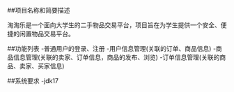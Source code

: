 ##项目名称和简要描述

  淘淘乐是一个面向大学生的二手物品交易平台，项目旨在为学生提供一个安全、便捷的闲置物品交易平台。

##功能列表
  -普通用户的登录、注册
  -用户信息管理(关联的订单、商品信息)
  -商品信息管理(关联的卖家、订单信息，商品的发布、浏览)
  -订单信息管理(关联的商品、卖家、买家信息)

##系统要求
  -jdk17
  
